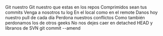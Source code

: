 Git nuestro
Git nuestro que estas en los repos
Comprimidos sean tus commits
Venga a nosotros tu log
En el local como en el remote
Danos hoy nuestro pull de cada día 
Perdona nuestros conflictos
Como también perdonamos los de otros geeks 
No nos dejes caer en detached HEAD 
y líbranos de SVN
git commit --amend 

